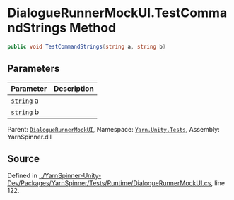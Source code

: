 # DialogueRunnerMockUI.TestCommandStrings Method


```csharp
public void TestCommandStrings(string a, string b)
```

## Parameters
|Parameter|Description|
|:---|:---|
|[`string`](https://docs.microsoft.com/dotnet/api/System.String) a||
|[`string`](https://docs.microsoft.com/dotnet/api/System.String) b||


<div class="class-metadata">

Parent: [`DialogueRunnerMockUI`](/api/csharp/yarn.unity.tests/dialoguerunnermockui.md), Namespace: [`Yarn.Unity.Tests`](/api/csharp/yarn.unity.tests/README.md), Assembly: YarnSpinner.dll
</div>

## Source
Defined in [../YarnSpinner-Unity-Dev/Packages/YarnSpinner/Tests/Runtime/DialogueRunnerMockUI.cs](https://github.com/YarnSpinnerTool/YarnSpinner-Unity//blob/develop/Tests/Runtime/DialogueRunnerMockUI.cs#L122), line 122.
